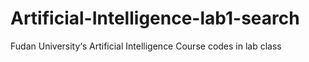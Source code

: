 # Artificial-Intelligence-lab1-search
Fudan University‘s Artificial Intelligence Course codes in lab class
